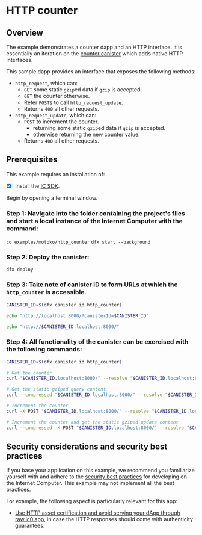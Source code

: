 # HTTP counter

## Overview

The example demonstrates a counter dapp and an HTTP interface. It is essentially an iteration on the [counter canister](../Counter/README.md) which adds native HTTP interfaces.

This sample dapp provides an interface that exposes the following methods:

*  `http_request`, which can:
    * `GET` some static `gzip`ed data if `gzip` is accepted.
    * `GET` the counter otherwise.
    * Refer `POST`s to call `http_request_update`.
    * Returns `400` all other requests.
* `http_request_update`, which can:
    * `POST` to increment the counter.
        * returning some static `gzip`ed data if `gzip` is accepted.
        * otherwise returning the new counter value.
    * Returns `400` all other requests.


## Prerequisites 

This example requires an installation of:

- [x] Install the [IC SDK](https://internetcomputer.org/docs/current/developer-docs/setup/install/index.mdx).

Begin by opening a terminal window.

### Step 1: Navigate into the folder containing the project's files and start a local instance of the Internet Computer with the command:

`cd examples/motoko/http_counter`
`dfx start --background`

### Step 2: Deploy the canister:

```
dfx deploy
```

### Step 3: Take note of canister ID to form URLs at which the `http_counter` is accessible.

```bash
CANISTER_ID=$(dfx canister id http_counter)

echo "http://localhost:8000/?canisterId=$CANISTER_ID"

echo "http://$CANISTER_ID.localhost:8000/"
```

### Step 4: All functionality of the canister can be exercised with the following commands:

```bash
CANISTER_ID=$(dfx canister id http_counter)

# Get the counter
curl "$CANISTER_ID.localhost:8000/" --resolve "$CANISTER_ID.localhost:8000:127.0.0.1"

# Get the static gziped query content
curl --compressed "$CANISTER_ID.localhost:8000/" --resolve "$CANISTER_ID.localhost:8000:127.0.0.1"

# Increment the counter
curl -X POST "$CANISTER_ID.localhost:8000/" --resolve "$CANISTER_ID.localhost:8000:127.0.0.1"

# Increment the counter and get the static gziped update content
curl --compressed -X POST "$CANISTER_ID.localhost:8000/" --resolve "$CANISTER_ID.localhost:8000:127.0.0.1"
```


## Security considerations and security best practices

If you base your application on this example, we recommend you familiarize yourself with and adhere to the [security best practices](https://internetcomputer.org/docs/current/references/security/) for developing on the Internet Computer. This example may not implement all the best practices.

For example, the following aspect is particularly relevant for this app:
* [Use HTTP asset certification and avoid serving your dApp through raw.ic0.app](https://internetcomputer.org/docs/current/references/security/rust-canister-development-security-best-practices#use-http-asset-certification-and-avoid-serving-your-dapp-through-rawic0app), in case the HTTP responses should come with authenticity guarantees.  